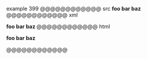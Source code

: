 example 399
@@@@@@@@@@@@ src
__foo __bar__ baz__
@@@@@@@@@@@@ xml
<?xml version="1.0" encoding="UTF-8"?>
<!DOCTYPE document SYSTEM "CommonMark.dtd">
<document xmlns="http://commonmark.org/xml/1.0">
  <paragraph>
    <strong>
      <text>foo </text>
      <strong>
        <text>bar</text>
      </strong>
      <text> baz</text>
    </strong>
  </paragraph>
</document>
@@@@@@@@@@@@ html
<p><strong>foo <strong>bar</strong> baz</strong></p>
@@@@@@@@@@@@
